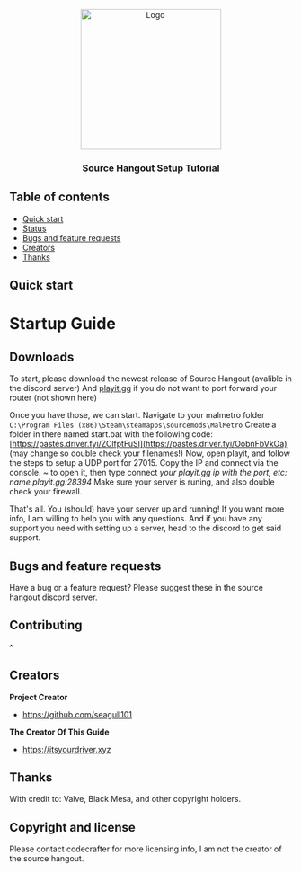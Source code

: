 <p align="center">
  <a href="https://example.com/">
    <img src="https://user-images.githubusercontent.com/73563507/197061822-ef1c9c56-399d-4afd-a836-347d98bb30e9.png" alt="Logo" width=250 height=250>
  </a>

  <h3 align="center">Source Hangout Setup Tutorial</h3>




## Table of contents

- [Quick start](#quick-start)
- [Status](#status)
- [Bugs and feature requests](#bugs-and-feature-requests)
- [Creators](#creators)
- [Thanks](#thanks)



## Quick start

# Startup Guide

## Downloads
To start, please download the newest release of Source Hangout (avalible in the discord server)
And [playit.gg](https://playit.gg/download) if you do not want to port forward your router (not shown here)


Once you have those, we can start.
Navigate to your malmetro folder `C:\Program Files (x86)\Steam\steamapps\sourcemods\MalMetro`
Create a folder in there named start.bat with the following code:
[https://pastes.driver.fyi/ZClfptFuSl](https://pastes.driver.fyi/OobnFbVkOa) (may change so double check your filenames!)
Now, open playit, and follow the steps to setup a UDP port for 27015.
Copy the IP and connect via the console. 
~ to open it, then type connect *your playit.gg ip with the port, etc: name.playit.gg:28394*
Make sure your server is runing, and also double check your firewall.


That's all. You (should) have your server up and running! If you want more info, I am willing to help you with any questions. And if you have any support you need with setting up a server, head to the discord to get said support.
## Bugs and feature requests

Have a bug or a feature request? Please suggest these in the source hangout discord server.

## Contributing

^

## Creators

**Project Creator**

- <https://github.com/seagull101>

**The Creator Of This Guide**

- <https://itsyourdriver.xyz>

## Thanks

With credit to: Valve, Black Mesa, and other copyright holders.

## Copyright and license

Please contact codecrafter for more licensing info, I am not the creator of the source hangout.
